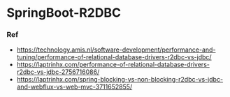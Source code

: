 # SpringBoot-R2DBC

### Ref

- https://technology.amis.nl/software-development/performance-and-tuning/performance-of-relational-database-drivers-r2dbc-vs-jdbc/
- https://laptrinhx.com/performance-of-relational-database-drivers-r2dbc-vs-jdbc-2756716086/
- https://laptrinhx.com/spring-blocking-vs-non-blocking-r2dbc-vs-jdbc-and-webflux-vs-web-mvc-3711652855/
